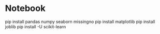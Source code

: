 # Notebook

pip install pandas numpy seaborn missingno
pip install matplotlib
pip install joblib
pip install -U scikit-learn

